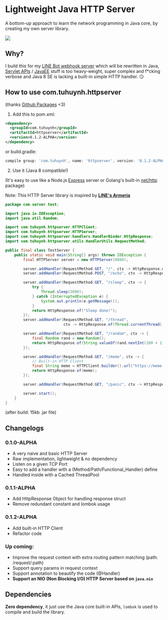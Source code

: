# Lightweight Java HTTP Server

A bottom-up approach to learn the network programming in Java core, by creating my own server library.

![](https://miro.medium.com/max/1400/1*ziPHz443ne9yNwK0CmA0lQ.png)

## Why?

I build this for my [LINE Bot webhook server](https://github.com/huynhminhtufu/line-bot) which will be rewritten in Java, [Servlet APIs](https://docs.oracle.com/javaee/7/api/javax/servlet/package-summary.html) / [JavaEE](https://www.oracle.com/java/technologies/java-ee-glance.html) stuff is too heavy-weight, super complex and f*cking verbose and Java 8 SE is lacking a built-in simple HTTP handler. :smirk:

## How to use com.tuhuynh.httpserver

(thanks [Github Packages](https://docs.github.com/en/packages) <3)

1. Add this to pom.xml:

```xml
<dependency>
  <groupId>com.tuhuynh</groupId>
  <artifactId>httpserver</artifactId>
  <version>0.1.2-ALPHA</version>
</dependency>
```

or build.gradle:

```groovy
compile group: 'com.tuhuynh', name: 'httpserver', version: '0.1.2-ALPHA'
```

2. Use it (Java 8 compatible!)

(It's easy to use like a Node.js [Express](https://expressjs.com/) server or Golang's built-in [net/http](https://golang.org/pkg/net/http/) package)

Note: This HTTP Server library is inspired by **[LINE's Armeria](https://armeria.dev/)**

```java
package com.server.test;

import java.io.IOException;
import java.util.Random;

import com.tuhuynh.httpserver.HTTPClient;
import com.tuhuynh.httpserver.HTTPServer;
import com.tuhuynh.httpserver.handlers.HandlerBinder.HttpResponse;
import com.tuhuynh.httpserver.utils.HandlerUtils.RequestMethod;

public final class TestServer {
    public static void main(String[] args) throws IOException {
        final HTTPServer server = new HTTPServer(8080);

        server.addHandler(RequestMethod.GET, "/", ctx -> HttpResponse.of("Hello World"));
        server.addHandler(RequestMethod.POST, "/echo", ctx -> HttpResponse.of(ctx.getPayload()));

        server.addHandler(RequestMethod.GET, "/sleep", ctx -> {
            try {
                Thread.sleep(5000);
            } catch (InterruptedException e) {
                System.out.println(e.getMessage());
            }
            return HttpResponse.of("Sleep done!");
        });
        server.addHandler(RequestMethod.GET, "/thread",
                          ctx -> HttpResponse.of(Thread.currentThread().getName()));

        server.addHandler(RequestMethod.GET, "/random", ctx -> {
            final Random rand = new Random();
            return HttpResponse.of(String.valueOf(rand.nextInt(100 + 1)));
        });

        server.addHandler(RequestMethod.GET, "/meme", ctx -> {
            // Built-in HTTP Client
            final String meme = HTTPClient.builder().url("https://meme-api.herokuapp.com/gimme").method("GET").build().perform();
            return HttpResponse.of(meme);
        });

        server.addHandler(RequestMethod.GET, "/panic", ctx -> HttpResponse.of("Panic").status(500));

        server.start();
    }
}
```

(after build: 15kb .jar file)

## Changelogs

### 0.1.0-ALPHA

- A very naive and basic HTTP Server
- Raw implementation, lightweight & no dependency
- Listen on a given TCP Port
- Easy to add a handler with a (Method/Path/Functional_Handler) define
- Handled inside with a Cached ThreadPool

### 0.1.1-ALPHA

- Add HttpResponse Object for handling response struct
- Remove redundant constant and lombok usage

### 0.1.2-ALPHA

- Add built-in HTTP Client
- Refactor code

### Up coming:

- Improve the request context with extra routing pattern matching (path: /request/:path)
- Support query params in request context
- Support annotation to beautify the code (@Handler)
- **Support an NIO (Non Blocking I/O) HTTP Server based on `java.nio`**

## Dependencies

**Zero dependency**, it just use the Java core built-in APIs, `lombok` is used to compile and build the library.